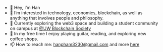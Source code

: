 - 👋 Hey, I’m Han
- 👀 I’m interested in technology, economics, blockchain, as well as anything that involves people and philosophy.
- 🌱 Currently exploring the web3 space and building a student community on campus at [@UW Blockchain Society](https://linktr.ee/udubblockchain)
- 🌈 In my free time I enjoy playing guitar, reading, and exploring new coffee shops.
- 📫 How to reach me: hanpham3230@gmail.com and more [here](https://dot.cards/han)

<!---
hanpham32/hanpham32 is a ✨ special ✨ repository because its `README.md` (this file) appears on your GitHub profile.
You can click the Preview link to take a look at your changes.
--->
